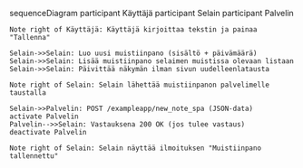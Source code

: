 sequenceDiagram
    participant Käyttäjä
    participant Selain
    participant Palvelin

    Note right of Käyttäjä: Käyttäjä kirjoittaa tekstin ja painaa "Tallenna"

    Selain->>Selain: Luo uusi muistiinpano (sisältö + päivämäärä)
    Selain->>Selain: Lisää muistiinpano selaimen muistissa olevaan listaan
    Selain->>Selain: Päivittää näkymän ilman sivun uudelleenlatausta

    Note right of Selain: Selain lähettää muistiinpanon palvelimelle taustalla

    Selain->>Palvelin: POST /exampleapp/new_note_spa (JSON-data)
    activate Palvelin
    Palvelin-->>Selain: Vastauksena 200 OK (jos tulee vastaus)
    deactivate Palvelin

    Note right of Selain: Selain näyttää ilmoituksen "Muistiinpano tallennettu"
